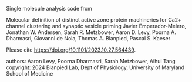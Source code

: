 Single molecule analysis code from 

Molecular definition of distinct active zone protein machineries for Ca2+ channel clustering and synaptic vesicle priming
Javier Emperador-Melero, Jonathan W. Andersen, Sarah R. Metzbower, Aaron D. Levy, Poorna A. Dharmasri, Giovanni de Nola, Thomas A. Blanpied, Pascal S. Kaeser

Please cite https://doi.org/10.1101/2023.10.27.564439.

authors: Aaron Levy, Poorna Dharmasri, Sarah Metzbower, Aihui Tang
copyright: 2024 Blanpied Lab, Dept of Physiology, University of Maryland School of Medicine
